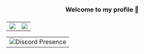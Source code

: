 <div align="center">
   <h3 align="center">
   Welcome to my profile 👋
   <h3>
   <table style="border-spacing:5px;">
      <tr>
         <td align="center" style="padding=0;width=50%;">
            <img style="padding=0;" src="https://github-readme-stats.vercel.app/api/?username=platinbae&hide=issues&show_icons=trueh&hide_border=true&hide_title=true&count_private=true&include_all_commits=true&theme=dark&bg_color=212121" />
         </td>
         <td align="center" style="padding=0;width=50%;">
            <img style="padding=0;" src="https://github-readme-stats.vladfrangu.vercel.app/api/top-langs/?username=platinbae&layout=compact&hide_border=true&count_private=true&extra=ashbot/website&theme=dark&bg_color=212121" />
         </td>
      </tr>
   </table>
   <table style="border-spacing:5px;">
      <tr>
         <a href="https://discord.com/users/510078946604220417">
            <td align="center" style="padding=0;width=35%;">
               <img alt="Discord Presence" style="padding=0;" src="https://lastfm-recently-played.vercel.app/api?user=ba-e&count=3&width=600" />
            </td>
         </a>
      </tr>
   </table>
</div>

